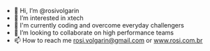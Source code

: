- 👋 Hi, I’m @rosivolgarin
- 👀 I’m interested in xtech 
- 🌱 I'm currently coding and overcome everyday challengers
- 💞️ I’m looking to collaborate on high performance teams
- 📫 How to reach me rosi.volgarin@gmail.com or www.rosi.com.br

<!---
rosivolgarin/rosivolgarin is a ✨ special ✨ repository because its `README.md` (this file) appears on your GitHub profile.
You can click the Preview link to take a look at your changes.
--->
